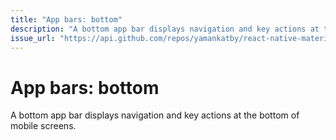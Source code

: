 ```yaml
---
title: "App bars: bottom"
description: "A bottom app bar displays navigation and key actions at the bottom of mobile screens."
issue_url: "https://api.github.com/repos/yamankatby/react-native-material/issues/30"
---
```

    
# App bars: bottom
A bottom app bar displays navigation and key actions at the bottom of mobile screens.
